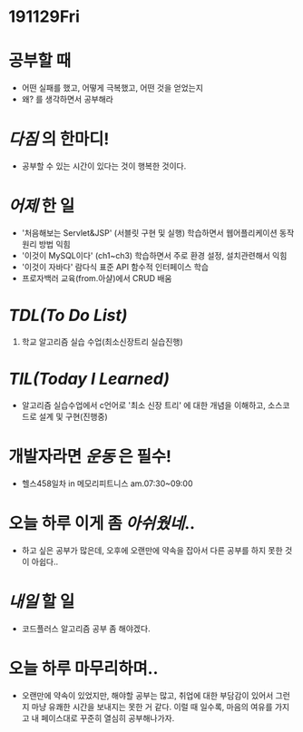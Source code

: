 # 191129Fri

# 공부할 때

- 어떤 실패를 했고, 어떻게 극복했고, 어떤 것을 얻었는지
- 왜? 를 생각하면서 공부해라

# _다짐_ 의 한마디!

- 공부할 수 있는 시간이 있다는 것이 행복한 것이다.

# _어제_ 한 일

- '처음해보는 Servlet&JSP' (서블릿 구현 및 실행) 학습하면서 웹어플리케이션 동작원리 방법 익힘
- '이것이 MySQL이다' (ch1~ch3) 학습하면서 주로 환경 설정, 설치관련해서 익힘
- '이것이 자바다' 람다식 표준 API 함수적 인터페이스 학습
- 프로자백러 교육(from.아샬)에서 CRUD 배움

# _TDL(To Do List)_

1. 학교 알고리즘 실습 수업(최소신장트리 실습진행)

# _TIL(Today I Learned)_

- 알고리즘 실습수업에서 c언어로 '최소 신장 트리' 에 대한 개념을 이해하고, 소스코드로 설계 및 구현(진행중)

   <!-- # _독서_ 하는 여유를 가져라! -->

# 개발자라면 _운동_ 은 필수!

- 헬스458일차 in 메모리피트니스 am.07:30~09:00
  <!-- # 오늘 읽은 _it 개발, 기술 관련 기사, 블로그_ -->

# 오늘 하루 이게 좀 _아쉬웠네_..

- 하고 싶은 공부가 많은데, 오후에 오랜만에 약속을 잡아서 다른 공부를 하지 못한 것이 아쉽다..

# _내일_ 할 일

- 코드플러스 알고리즘 공부 좀 해야겠다.

# 오늘 하루 마무리하며..

- 오랜만에 약속이 있었지만, 해야할 공부는 많고, 취업에 대한 부담감이 있어서 그런지 마냥 유쾌한 시간을 보내지는 못한 거 같다. 이럴 때 일수록, 마음의 여유를 가지고 내 페이스대로 꾸준히 열심히 공부해나가자.
